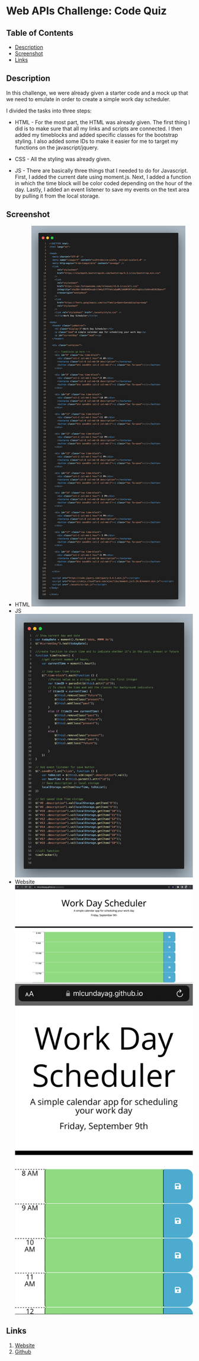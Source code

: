 # Web APIs Challenge: Code Quiz

## Table of Contents

* [Description](#description)
* [Screenshot](#screenshot)
* [Links](#links)

## Description
In this challenge, we were already given a starter code and a mock up that we need to emulate in order to create a simple work day scheduler. 

I divided the tasks into three steps:
* HTML - For the most part, the HTML was already given. The first thing I did is to make sure that all my links and scripts are connected. I then added my timeblocks and added specific classes for the bootstrap styling. I also added some IDs to make it easier for me to target my functions on the javascript/jquery.

* CSS - All the styling was already given. 

* JS - There are basically three things that I needed to do for Javascript. First, I added the current date using moment.js. Next, I added a function in which the time block will be color coded depending on the hour of the day. Lastly, I added an event listener to save my events on the text area by pulling it from the local storage.


## Screenshot
- HTML
![HTML Screenshot](./images/HTML%20Screenshot.png)
- JS
![JavaScript Screenshot](./images/JS%20Screenshot.png)
- Website
![Website(Desktop)](./images/Desktop%20Screenshot.png)
![Website(Mobile)](./images/Mobile%20Screenshot.jpeg)

## Links
1. [Website](https://mlcundayag.github.io/quiz-for-dummies/)
2. [Github](https://github.com/mlcundayag/quiz-for-dummies)
